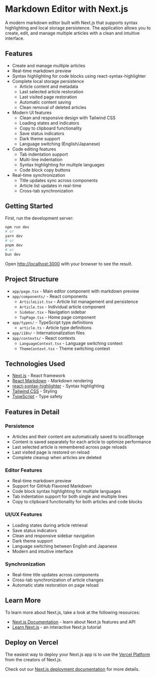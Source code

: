 # Markdown Editor with Next.js

A modern markdown editor built with Next.js that supports syntax highlighting and local storage persistence. The application allows you to create, edit, and manage multiple articles with a clean and intuitive interface.

## Features

- Create and manage multiple articles
- Real-time markdown preview
- Syntax highlighting for code blocks using react-syntax-highlighter
- Complete local storage persistence
  - Article content and metadata
  - Last selected article restoration
  - Last visited page restoration
  - Automatic content saving
  - Clean removal of deleted articles
- Modern UI features
  - Clean and responsive design with Tailwind CSS
  - Loading states and indicators
  - Copy to clipboard functionality
  - Save status indicators
  - Dark theme support
  - Language switching (English/Japanese)
- Code editing features
  - Tab indentation support
  - Multi-line indentation
  - Syntax highlighting for multiple languages
  - Code block copy buttons
- Real-time synchronization
  - Title updates sync across components
  - Article list updates in real-time
  - Cross-tab synchronization

## Getting Started

First, run the development server:

```bash
npm run dev
# or
yarn dev
# or
pnpm dev
# or
bun dev
```

Open [http://localhost:3000](http://localhost:3000) with your browser to see the result.

## Project Structure

- `app/page.tsx` - Main editor component with markdown preview
- `app/components/` - React components
  - `ArticleList.tsx` - Article list management and persistence
  - `Article.tsx` - Individual article component
  - `Sidebar.tsx` - Navigation sidebar
  - `TopPage.tsx` - Home page component
- `app/types/` - TypeScript type definitions
  - `article.ts` - Article type definitions
- `app/i18n/` - Internationalization files
- `app/contexts/` - React contexts
  - `LanguageContext.tsx` - Language switching context
  - `ThemeContext.tsx` - Theme switching context

## Technologies Used

- [Next.js](https://nextjs.org) - React framework
- [React Markdown](https://github.com/remarkjs/react-markdown) - Markdown rendering
- [react-syntax-highlighter](https://github.com/react-syntax-highlighter/react-syntax-highlighter) - Syntax highlighting
- [Tailwind CSS](https://tailwindcss.com) - Styling
- [TypeScript](https://www.typescriptlang.org) - Type safety

## Features in Detail

### Persistence
- Articles and their content are automatically saved to localStorage
- Content is saved separately for each article to optimize performance
- Last selected article is remembered across page reloads
- Last visited page is restored on reload
- Complete cleanup when articles are deleted

### Editor Features
- Real-time markdown preview
- Support for GitHub Flavored Markdown
- Code block syntax highlighting for multiple languages
- Tab indentation support for both single and multiple lines
- Copy to clipboard functionality for both articles and code blocks

### UI/UX Features
- Loading states during article retrieval
- Save status indicators
- Clean and responsive sidebar navigation
- Dark theme support
- Language switching between English and Japanese
- Modern and intuitive interface

### Synchronization
- Real-time title updates across components
- Cross-tab synchronization of article changes
- Automatic state restoration on page reload

## Learn More

To learn more about Next.js, take a look at the following resources:

- [Next.js Documentation](https://nextjs.org/docs) - learn about Next.js features and API
- [Learn Next.js](https://nextjs.org/learn) - an interactive Next.js tutorial

## Deploy on Vercel

The easiest way to deploy your Next.js app is to use the [Vercel Platform](https://vercel.com/new?utm_medium=default-template&filter=next.js&utm_source=create-next-app&utm_campaign=create-next-app-readme) from the creators of Next.js.

Check out our [Next.js deployment documentation](https://nextjs.org/docs/app/building-your-application/deploying) for more details. 